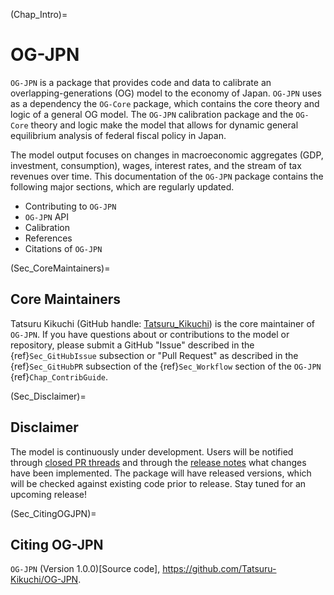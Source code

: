 (Chap_Intro)=
# OG-JPN

`OG-JPN` is a package that provides code and data to calibrate an overlapping-generations (OG) model to the economy of Japan. `OG-JPN` uses as a dependency the `OG-Core` package, which contains the core theory and logic of a general OG model. The `OG-JPN` calibration package and the `OG-Core` theory and logic make the model that allows for dynamic general equilibrium analysis of federal fiscal policy in Japan. 

The model output focuses on changes in macroeconomic aggregates (GDP, investment, consumption), wages, interest rates, and the stream of tax revenues over time. This documentation of the `OG-JPN` package contains the following major sections, which are regularly updated.

* Contributing to `OG-JPN`
* `OG-JPN` API
* Calibration
* References
* Citations of `OG-JPN`


(Sec_CoreMaintainers)=
## Core Maintainers

Tatsuru Kikuchi (GitHub handle: [Tatsuru_Kikuchi](https://github.com/Tatsuru-Kikuchi)) is the core maintainer of `OG-JPN`. If you have questions about or contributions to the model or repository, please submit a GitHub "Issue" described in the {ref}`Sec_GitHubIssue` subsection or "Pull Request" as described in the {ref}`Sec_GitHubPR` subsection of the {ref}`Sec_Workflow` section of the `OG-JPN` {ref}`Chap_ContribGuide`.


(Sec_Disclaimer)=
## Disclaimer

The model is continuously under development. Users will be notified through [closed PR threads](https://github.com/Tatsuru-Kikuchi/OG-JPN/pulls?q=is%3Apr+is%3Aclosed) and through the [release notes](https://github.com/Tatsuru-Kikuchi/OG-JPN/releases) what changes have been implemented. The package will have released versions, which will be checked against existing code prior to release. Stay tuned for an upcoming release!


(Sec_CitingOGJPN)=
## Citing OG-JPN

`OG-JPN` (Version 1.0.0)[Source code], https://github.com/Tatsuru-Kikuchi/OG-JPN.
